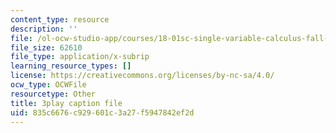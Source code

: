 ```yaml
---
content_type: resource
description: ''
file: /ol-ocw-studio-app/courses/18-01sc-single-variable-calculus-fall-2010/835c6676c929601c3a27f5947842ef2d_XRkgBWbWvg4.srt
file_size: 62610
file_type: application/x-subrip
learning_resource_types: []
license: https://creativecommons.org/licenses/by-nc-sa/4.0/
ocw_type: OCWFile
resourcetype: Other
title: 3play caption file
uid: 835c6676-c929-601c-3a27-f5947842ef2d
---
```

